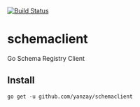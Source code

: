 [![Build Status](https://travis-ci.org/yanzay/schemaclient.svg?branch=master)](https://travis-ci.org/yanzay/schemaclient)

# schemaclient
Go Schema Registry Client

## Install
```
go get -u github.com/yanzay/schemaclient
```
